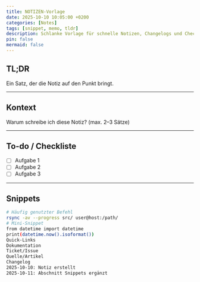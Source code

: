 ```yaml
---
title: NOTIZEN-Vorlage
date: 2025-10-10 10:05:00 +0200
categories: [Notes]
tags: [snippet, memo, tldr]
description: Schlanke Vorlage für schnelle Notizen, Changelogs und Checklisten.
pin: false
mermaid: false
---
```


## TL;DR
Ein Satz, der die Notiz auf den Punkt bringt.

---

## Kontext
Warum schreibe ich diese Notiz? (max. 2–3 Sätze)

---

## To-do / Checkliste
- [ ] Aufgabe 1
- [ ] Aufgabe 2
- [ ] Aufgabe 3

---

## Snippets
```bash
# Häufig genutzter Befehl
rsync -av --progress src/ user@host:/path/
# Mini-Snippet
from datetime import datetime
print(datetime.now().isoformat())
Quick-Links
Dokumentation
Ticket/Issue
Quelle/Artikel
Changelog
2025-10-10: Notiz erstellt
2025-10-11: Abschnitt Snippets ergänzt
